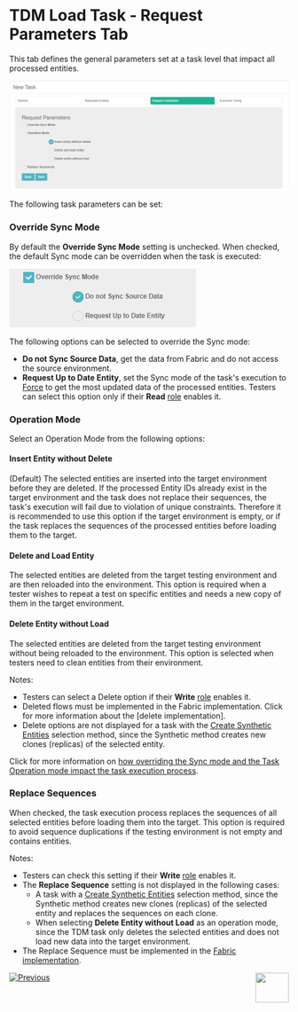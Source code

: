 # TDM Load Task - Request Parameters Tab

This tab defines the general parameters set at a task level that impact all processed entities.  

![request parameters](images/load_request_parameters_tab_regular.png)



The following task parameters can be set: 

### Override Sync Mode

By default the **Override Sync Mode** setting is unchecked. When checked, the default Sync mode can be overridden when the task is executed:

![override sync](images/load_task_override_sync_mode.png)

The following options can be selected to override the Sync mode:

- **Do not Sync Source Data**, get the data from Fabric and do not access the source environment.
- **Request Up to Date Entity**, set the Sync mode of the task's execution to [Force](/articles/14_sync_LU_instance/02_sync_modes.md) to get the most updated data of the processed entities. Testers can select this option only if their **Read** [role](10_environment_roles_tab.md#role-permissions) enables it.

### Operation Mode

Select an Operation Mode from the following options:

#### Insert Entity without Delete

(Default) The selected entities are inserted into the target environment before they are deleted. 
If the processed Entity IDs already exist in the target environment and the task does not replace their sequences, the task's execution will fail due to violation of unique constraints. Therefore it is recommended to use this option if the target environment is empty, or if the task replaces the sequences of the processed entities before loading them to the target.

#### Delete and Load Entity

The selected entities are deleted from the target testing environment and are then reloaded into the environment. This option is required when a tester wishes to repeat a test on specific entities and needs a new copy of them in the target environment.

#### Delete Entity without Load

The selected entities are deleted from the target testing environment without being reloaded to the environment. This option is selected when testers need to clean entities from their environment.

Notes:

- Testers can select a Delete option if their **Write** [role](10_environment_roles_tab.md#role-permissions) enables it.
- Deleted flows must be implemented in the Fabric implementation. Click for more information about the [delete implementation].
- Delete options are not displayed for a task with the [Create Synthetic Entities](18_load_task_requested_entities_regular_mode.md#create-synthetic-entities) selection method, since the Synthetic method creates new clones (replicas) of the selected entity. 



Click for more information on [how overriding the Sync mode and the Task Operation mode impact the task execution process](/articles/TDM/tdm_architecture/04_task_execution_overridden_parameters.md#overriding-the-sync-mode-on-the-task-execution).

### Replace Sequences

When checked, the task execution process replaces the sequences of all selected entities before loading them into the target. This option is required to avoid sequence duplications if the testing environment is not empty and contains entities.

Notes:

- Testers can check this setting if their **Write** [role](10_environment_roles_tab.md#role-permissions) enables it.
- The **Replace Sequence** setting is not displayed in the following cases:
  - A task with a [Create Synthetic Entities](18_load_task_requested_entities_regular_mode.md#create-synthetic-entities) selection method, since the Synthetic method creates new clones (replicas) of the selected entity and replaces the sequences on each clone.
  - When selecting **Delete Entity without Load** as an operation mode, since the TDM task only deletes the selected entities and does not load new data into the target environment.
- The Replace Sequence must be implemented in the [Fabric implementation](/articles/TDM/tdm_implementation/11_tdm_implementation_using_generic_flows.md#step-4---create-the-TDMOrchestrator.flow-from-the-template). 





 [![Previous](/articles/images/Previous.png)](18_load_task_requested_entities_regular_mode.md)[<img align="right" width="60" height="54" src="/articles/images/Next.png">](20_load_task_dataflux_mode.md)

